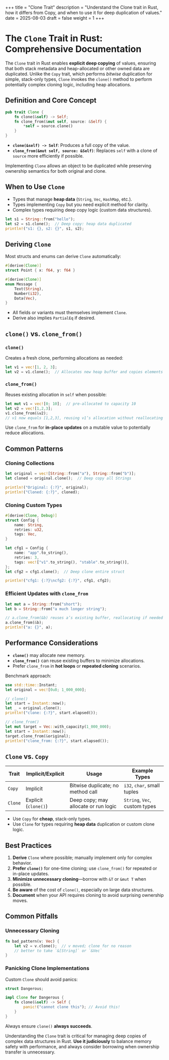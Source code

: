 +++
title = "Clone Trait"
description = "Understand the Clone trait in Rust, how it differs from Copy, and when to use it for deep duplication of values."
date = 2025-08-03
draft = false
weight = 1
+++


# The `Clone` Trait in Rust: Comprehensive Documentation

The `Clone` trait in Rust enables **explicit deep copying** of values, ensuring that both stack metadata and heap-allocated or other owned data are duplicated. Unlike the `Copy` trait, which performs *bitwise* duplication for simple, stack-only types, `Clone` invokes the `clone()` method to perform potentially complex cloning logic, including heap allocations.

## Definition and Core Concept

```rust
pub trait Clone {
    fn clone(&self) -> Self;
    fn clone_from(&mut self, source: &Self) {
        *self = source.clone()
    }
}
```

- **`clone(&self) -> Self`**: Produces a full copy of the value.
- **`clone_from(&mut self, source: &Self)`**: Replaces `self` with a clone of `source` more efficiently if possible.

Implementing `Clone` allows an object to be duplicated while preserving ownership semantics for both original and clone.

## When to Use `Clone`

- Types that manage **heap data** (`String`, `Vec`, `HashMap`, etc.).
- Types implementing `Copy` but you need explicit method for clarity.
- Complex types requiring deep copy logic (custom data structures).

```rust
let s1 = String::from("hello");
let s2 = s1.clone();  // Deep copy: heap data duplicated
println!("s1: {}, s2: {}", s1, s2);
```

## Deriving `Clone`

Most structs and enums can derive `Clone` automatically:

```rust
#[derive(Clone)]
struct Point { x: f64, y: f64 }

#[derive(Clone)]
enum Message {
    Text(String),
    Number(i32),
    Data(Vec),
}
```

- All fields or variants must themselves implement `Clone`.
- Derive also implies `PartialEq` if desired.

## `clone()` vs. `clone_from()`

### `clone()`

Creates a fresh clone, performing allocations as needed:

```rust
let v1 = vec![1, 2, 3];
let v2 = v1.clone();  // Allocates new heap buffer and copies elements
```

### `clone_from()`

Reuses existing allocation in `self` when possible:

```rust
let mut v1 = vec![0; 10];  // pre-allocated to capacity 10
let v2 = vec![1,2,3];
v1.clone_from(&v2);
// v1 now equals [1,2,3], reusing v1’s allocation without reallocating
```

Use `clone_from` for **in-place updates** on a mutable value to potentially reduce allocations.

## Common Patterns

### Cloning Collections

```rust
let original = vec![String::from("a"), String::from("b")];
let cloned = original.clone();  // Deep copy all Strings

println!("Original: {:?}", original);
println!("Cloned: {:?}", cloned);
```

### Cloning Custom Types

```rust
#[derive(Clone, Debug)]
struct Config {
    name: String,
    retries: u32,
    tags: Vec,
}

let cfg1 = Config {
    name: "app".to_string(),
    retries: 3,
    tags: vec!["v1".to_string(), "stable".to_string()],
};
let cfg2 = cfg1.clone();  // Deep clone entire struct

println!("cfg1: {:?}\ncfg2: {:?}", cfg1, cfg2);
```

### Efficient Updates with `clone_from`

```rust
let mut a = String::from("short");
let b = String::from("a much longer string");

// a.clone_from(&b) reuses a’s existing buffer, reallocating if needed
a.clone_from(&b);
println!("a: {}", a);
```

## Performance Considerations

- **`clone()`** may allocate new memory.
- **`clone_from()`** can reuse existing buffers to minimize allocations.
- Prefer `clone_from` in **hot loops** or **repeated cloning** scenarios.

Benchmark approach:

```rust
use std::time::Instant;
let original = vec![0u8; 1_000_000];

// clone()
let start = Instant::now();
let _ = original.clone();
println!("clone: {:?}", start.elapsed());

// clone_from()
let mut target = Vec::with_capacity(1_000_000);
let start = Instant::now();
target.clone_from(&original);
println!("clone_from: {:?}", start.elapsed());
```

## `Clone` vs. `Copy`

| Trait    | Implicit/Explicit  | Usage                                   | Example Types           |
|----------|--------------------|-----------------------------------------|-------------------------|
| `Copy`   | Implicit           | Bitwise duplicate; no method call       | `i32`, `char`, small tuples |
| `Clone`  | Explicit (`clone()`)| Deep copy; may allocate or run logic    | `String`, `Vec`, custom types |

- Use `Copy` for **cheap**, stack-only types.
- Use `Clone` for types requiring **heap data** duplication or custom clone logic.

## Best Practices

1. **Derive** `Clone` where possible; manually implement only for complex behavior.
2. **Prefer `clone()`** for one-time cloning; use `clone_from()` for repeated or in-place updates.
3. **Minimize unnecessary cloning**—borrow with `&T` or `&mut T` when possible.
4. **Be aware** of the cost of `clone()`, especially on large data structures.
5. **Document** when your API requires cloning to avoid surprising ownership moves.

## Common Pitfalls

### Unnecessary Cloning

```rust
fn bad_pattern(v: Vec) {
    let v2 = v.clone();  // v moved; clone for no reason
    // better to take `&[String]` or `&Vec`
}
```

### Panicking Clone Implementations

Custom `Clone` should avoid panics:

```rust
struct Dangerous;

impl Clone for Dangerous {
    fn clone(&self) -> Self {
        panic!("cannot clone this"); // Avoid this!
    }
}
```

Always ensure `clone()` **always succeeds**.

Understanding the `Clone` trait is critical for managing deep copies of complex data structures in Rust. **Use it judiciously** to balance memory safety with performance, and always consider borrowing when ownership transfer is unnecessary.
